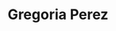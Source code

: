 ---
thumbnail: /images/architects-and-developers/portfolio/gregoria-perez/thumbnail.jpg
title: Gregoria Perez
credit: Diego Cherbenco
order: 5
---